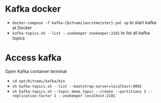 # Kafka docker
- `docker-compose -f kafka-{bitnami|wurstmeister}.yml up` to start kafka at Docker
- `kafka-topics.sh --list --zookeeper zookeeper:2181` to list all kafka topics

# Access kafka
Open Kafka container terminal 
- `cd opt/bitnami/kafka/bin`
- `sh kafka-topics.sh --list --bootstrap-server=localhost:9092`  
- `sh kafka-topics.sh --topic demo_topic --create --partitions 3 --replication-factor 1 --zookeeper localhost:2181`